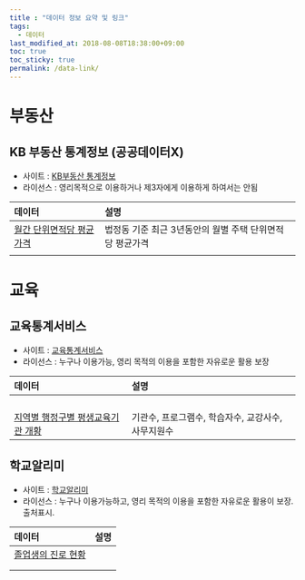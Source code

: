 ```yaml
---
title : "데이터 정보 요약 및 링크"
tags:
  - 데이터
last_modified_at: 2018-08-08T18:38:00+09:00
toc: true
toc_sticky: true
permalink: /data-link/
---
```


# 부동산

## KB 부동산 통계정보 (공공데이터X)

- 사이트 : [KB부동산 통계정보](https://onland.kbstar.com/quics?page=C059743)
- 라이선스 : 영리목적으로 이용하거나 제3자에게 이용하게 하여서는 안됨

|데이터|설명|
|:--|:--|
|[월간 단위면적당 평균가격](https://onland.kbstar.com/quics?page=C059744&cc=b061784:b061784&listPage=%2Fquics%3Fpage%3DC059744&boardId=741&compId=b061784&tableName=Q_BOARD_ARTICLE_0020&articleId=43034&bbsMode=view&isGuest=T&viewPage=1&searchCondition=title&viewRows=0&bbsAclCtlBit=null&writeActionTarget=https%3A%2F%2Fonland.kbstar.com%2Fquics%3Fasfilecode%3D534218&modifyActionTarget=https%3A%2F%2Fonland.kbstar.com%2Fquics%3Fasfilecode%3D534215&deleteActionTarget=https%3A%2F%2Fonland.kbstar.com%2Fquics%3Fasfilecode%3D534212&replyActionTarget=https%3A%2F%2Fonland.kbstar.com%2Fquics%3Fasfilecode%3D534217&recommandActionTarget=https%3A%2F%2Fonland.kbstar.com%2Fquics%3Fasfilecode%3D534216&recommandMailActionTarget=%2Fcommon%2Fjsp%2Fcbp%2Fbbs%2FrecommandMailSendProc.jsp&selectAnswerActionTarget=https%3A%2F%2Fonland.kbstar.com%2Fquics%3Fasfilecode%3D534204&imgdeleteActionTarget=https%3A%2F%2Fonland.kbstar.com%2Fquics%3Fasfilecode%3D534214&commActionTarget=https%3A%2F%2Fonland.kbstar.com%2Fquics%3Fasfilecode%3D534210&commPage=1&PAGE_SNS_BTN=Y&PAGE_PRINT_BTN=Y&QSL=F#)|법정동 기준 최근 3년동안의 월별 주택 단위면적당 평균가격|
|[]()||

# 교육

## 교육통계서비스

- 사이트 : [교육통계서비스](http://kess.kedi.re.kr/index)
- 라이선스 : 누구나 이용가능, 영리 목적의 이용을 포함한 자유로운 활용 보장

|데이터|설명|
|:--|:--|
|[]()||
|[]()||
|[]()||
|[]()||
|[지역별 행정구별 평생교육기관 개황](http://kess.kedi.re.kr/stats/school?menuCd=0104&cd=3763&survSeq=2018&itemCode=01&menuId=m_010402&uppCd1=010402&uppCd2=010402&flag=A)|기관수, 프로그램수, 학습자수, 교강사수, 사무지원수|

## 학교알리미

- 사이트 : [학교알리미](https://www.schoolinfo.go.kr/)
- 라이선스 : 누구나 이용가능하고, 영리 목적의 이용을 포함한 자유로운 활용이 보장. 출처표시.

|데이터|설명|
|:--|:--|
|[졸업생의 진로 현황](https://www.schoolinfo.go.kr/ng/pnnggo_a01_l2.do)||
|[]()||
|[]()||

# 
